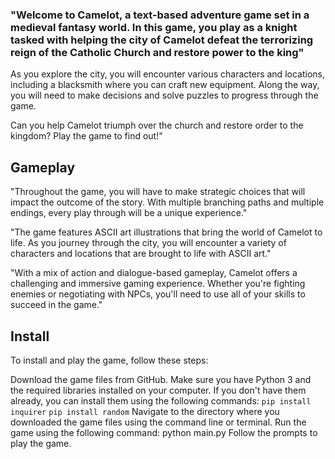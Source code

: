 ### "Welcome to Camelot, a text-based adventure game set in a medieval fantasy world. In this game, you play as a knight tasked with helping the city of Camelot defeat the terrorizing reign of the Catholic Church and restore power to the king"

As you explore the city, you will encounter various characters and locations, including a blacksmith where you can craft new equipment. Along the way, you will need to make decisions and solve puzzles to progress through the game.

Can you help Camelot triumph over the church and restore order to the kingdom? Play the game to find out!" 

##    Gameplay

"Throughout the game, you will have to make strategic choices that will impact the outcome of the story. With multiple branching paths and multiple endings, every play through will be a unique experience."

   "The game features ASCII art illustrations that bring the world of Camelot to life. As you journey through the city, you will encounter a variety of characters and locations that are brought to life with ASCII art."

   "With a mix of action and dialogue-based gameplay, Camelot offers a challenging and immersive gaming experience. Whether you're fighting enemies or negotiating with NPCs, you'll need to use all of your skills to succeed in the game."

## Install

To install and play the game, follow these steps:

   Download the game files from GitHub.
   Make sure you have Python 3 and the required libraries installed on your computer. If you don't have them already, you can install them using the following commands:
        `pip install inquirer`
        `pip install random`
    Navigate to the directory where you downloaded the game files using the command line or terminal.
    Run the game using the following command: python main.py
    Follow the prompts to play the game.
